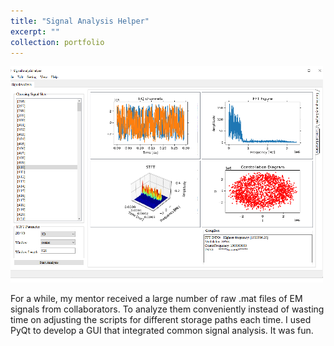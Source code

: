 ```yaml
---
title: "Signal Analysis Helper"
excerpt: ""
collection: portfolio
---
```

![](/images/sig_analysiser.png)

For a while, my mentor received a large number of raw .mat files of EM signals from collaborators. To analyze them conveniently instead of wasting time on adjusting the scripts for different storage paths each time. I used PyQt to develop a GUI that integrated common signal analysis. It was fun.
